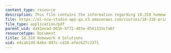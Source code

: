 ```yaml
---
content_type: resource
description: This file contains the information regarding 18.310 homework 4 solutions.
file: https://ol-ocw-studio-app-qa.s3.amazonaws.com/courses/18-310-principles-of-discrete-applied-mathematics-fall-2013/edcab1dd646e097ccd16afec627c2371_MIT18_310F13_Homework4Sol.pdf
file_type: application/pdf
parent_uid: da91eead-061b-bf72-403e-0541333c7a07
resourcetype: Document
title: 18.310 Homework 4 Solutions
uid: edcab1dd-646e-097c-cd16-afec627c2371
---
```

